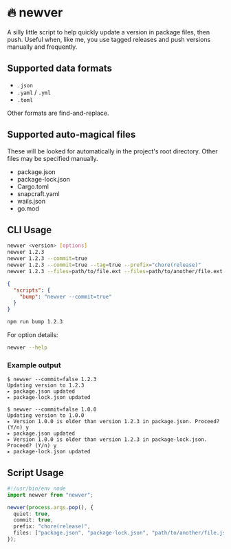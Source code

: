 # 🔥 newver

A silly little script to help quickly update a version in package files, then push.
Useful when, like me, you use tagged releases and push versions manually and frequently.

## Supported data formats

- `.json`
- `.yaml` / `.yml`
- `.toml`

Other formats are find-and-replace.

## Supported auto-magical files

These will be looked for automatically in the project's root directory. Other files may be
specified manually.

- package.json
- package-lock.json
- Cargo.toml
- snapcraft.yaml
- wails.json
- go.mod

## CLI Usage

```sh
newver <version> [options]
newver 1.2.3
newver 1.2.3 --commit=true
newver 1.2.3 --commit=true --tag=true --prefix="chore(release)"
newver 1.2.3 --files=path/to/file.ext --files=path/to/another/file.ext
```

```json
{
  "scripts": {
    "bump": "newver --commit=true"
  }
}
```

```sh
npm run bump 1.2.3
```

For option details:

```sh
newver --help
```

### Example output

```
$ newver --commit=false 1.2.3
Updating version to 1.2.3
▸ package.json updated
▸ package-lock.json updated

$ newver --commit=false 1.0.0
Updating version to 1.0.0
▸ Version 1.0.0 is older than version 1.2.3 in package.json. Proceed? (Y/n) y
▸ package.json updated
▸ Version 1.0.0 is older than version 1.2.3 in package-lock.json. Proceed? (Y/n) y
▸ package-lock.json updated
```

## Script Usage

```ts
#!/usr/bin/env node
import newver from "newver";

newver(process.args.pop(), {
  quiet: true,
  commit: true,
  prefix: "chore(release)",
  files: ["package.json", "package-lock.json", "path/to/another/file.json"],
});
```
